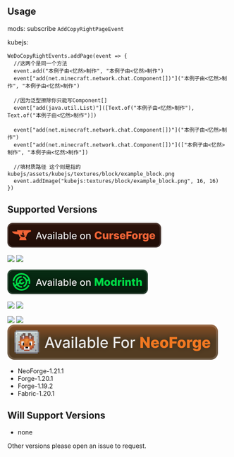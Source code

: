 ## Usage

mods: subscribe `AddCopyRightPageEvent`

kubejs: 
```
WeDoCopyRightEvents.addPage(event => {
  //这两个是同一个方法
  event.add("本例子由<忆然>制作", "本例子由<忆然>制作")
  event["add(net.minecraft.network.chat.Component[])"]("本例子由<忆然>制作", "本例子由<忆然>制作")

  //因为泛型擦除你只能写Component[]
  event["add(java.util.List)"]([Text.of("本例子由<忆然>制作"), Text.of("本例子由<忆然>制作")])

  event["add(net.minecraft.network.chat.Component[])"]("本例子由<忆然>制作")
  event["add(net.minecraft.network.chat.Component[])"](["本例子由<忆然>制作", "本例子由<忆然>制作"])

  //填材质路径 这个则是指的 kubejs/assets/kubejs/textures/block/example_block.png
  event.addImage("kubejs:textures/block/example_block.png", 16, 16)
})
```

## Supported Versions
[![](https://raw.githubusercontent.com/intergrav/devins-badges/refs/heads/v3/assets/compact/available/curseforge_vector.svg)](https://www.curseforge.com/minecraft/mc-mods/we-do-copyright)

[![](http://cf.way2muchnoise.eu/full_1254805_downloads.svg)](https://www.curseforge.com/minecraft/mc-mods/we-do-copyright)
[![](http://cf.way2muchnoise.eu/versions/Available%20for_1254805_full.svg)](https://www.curseforge.com/minecraft/mc-mods/we-do-copyright/files)

[![](https://raw.githubusercontent.com/intergrav/devins-badges/refs/heads/v3/assets/compact/available/modrinth_vector.svg)](https://modrinth.com/mod/we-do-copyright)

[![](https://modrinth.roughness.technology/full_Omqm1rvx_downloads.svg)](https://modrinth.com/mod/we-do-copyright)
[![](https://modrinth.roughness.technology/versions/Available%20for_Omqm1rvx_full.svg)](https://modrinth.com/mod/we-do-copyright/versions)

![](https://raw.githubusercontent.com/intergrav/devins-badges/refs/heads/v3/assets/compact/supported/forge_vector.svg)
![](https://raw.githubusercontent.com/intergrav/devins-badges/refs/heads/v3/assets/compact/supported/fabric_vector.svg)
![](https://raw.githubusercontent.com/Hyperbole-Devs/vectors/refs/heads/neoforge_badges/assets/compact/supported/neoforge_vector.svg)

- NeoForge-1.21.1
- Forge-1.20.1
- Forge-1.19.2
- Fabric-1.20.1

## Will Support Versions

- none

Other versions please open an issue to request.
